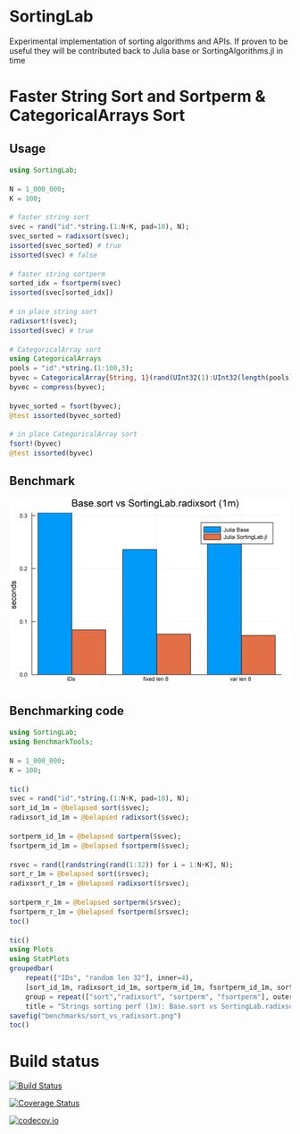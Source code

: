 # SortingLab
Experimental implementation of sorting algorithms and APIs. If proven to be useful they will be contributed back to Julia base or SortingAlgorithms.jl in time

# Faster String Sort and Sortperm & CategoricalArrays Sort

## Usage
```julia
using SortingLab;

N = 1_000_000;
K = 100;

# faster string sort
svec = rand("id".*string.(1:N÷K, pad=10), N);
svec_sorted = radixsort(svec);
issorted(svec_sorted) # true
issorted(svec) # false

# faster string sortperm
sorted_idx = fsortperm(svec)
issorted(svec[sorted_idx])

# in place string sort
radixsort!(svec);
issorted(svec) # true

# CategoricalArray sort
using CategoricalArrays
pools = "id".*string.(1:100,3);
byvec = CategoricalArray{String, 1}(rand(UInt32(1):UInt32(length(pools)), 2^31-1), CategoricalPool(pools, false));
byvec = compress(byvec);

byvec_sorted = fsort(byvec);
@test issorted(byvec_sorted)

# in place CategoricalArray sort
fsort!(byvec)
@test issorted(byvec)
```

## Benchmark
![Base.sort vs SortingLab.radixsort](benchmarks/sort_vs_radixsort_1m.png)

## Benchmarking code
```julia
using SortingLab;
using BenchmarkTools;

N = 1_000_000;
K = 100;

tic()
svec = rand("id".*string.(1:N÷K, pad=10), N);
sort_id_1m = @belapsed sort($svec);
radixsort_id_1m = @belapsed radixsort($svec);

sortperm_id_1m = @belapsed sortperm($svec);
fsortperm_id_1m = @belapsed fsortperm($svec);

rsvec = rand([randstring(rand(1:32)) for i = 1:N÷K], N);
sort_r_1m = @belapsed sort($rsvec);
radixsort_r_1m = @belapsed radixsort($rsvec);

sortperm_r_1m = @belapsed sortperm($rsvec);
fsortperm_r_1m = @belapsed fsortperm($rsvec);
toc()

tic()
using Plots
using StatPlots
groupedbar(
    repeat(["IDs", "random len 32"], inner=4),
    [sort_id_1m, radixsort_id_1m, sortperm_id_1m, fsortperm_id_1m, sort_r_1m, radixsort_r_1m, sortperm_r_1m, fsortperm_r_1m],
    group = repeat(["sort","radixsort", "sortperm", "fsortperm"], outer = 2),
    title = "Strings sorting perf (1m): Base.sort vs SortingLab.radixsort")
savefig("benchmarks/sort_vs_radixsort.png")
toc()
```


# Build status
[![Build Status](https://travis-ci.org/xiaodaigh/SortingLab.jl.svg?branch=master)](https://travis-ci.org/xiaodaigh/SortingLab.jl)

[![Coverage Status](https://coveralls.io/repos/xiaodaigh/SortingLab.jl/badge.svg?branch=master&service=github)](https://coveralls.io/github/xiaodaigh/SortingLab.jl?branch=master)

[![codecov.io](http://codecov.io/github/xiaodaigh/SortingLab.jl/coverage.svg?branch=master)](http://codecov.io/github/xiaodaigh/SortingLab.jl?branch=master)
